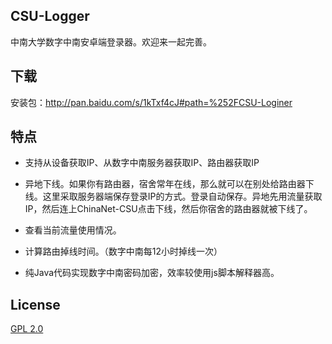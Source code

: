 ## CSU-Logger

中南大学数字中南安卓端登录器。欢迎来一起完善。

## 下载

安装包：<http://pan.baidu.com/s/1kTxf4cJ#path=%252FCSU-Loginer>

## 特点

* 支持从设备获取IP、从数字中南服务器获取IP、路由器获取IP

* 异地下线。如果你有路由器，宿舍常年在线，那么就可以在别处给路由器下线。这里采取服务器端保存登录IP的方式。登录自动保存。异地先用流量获取IP，然后连上ChinaNet-CSU点击下线，然后你宿舍的路由器就被下线了。

* 查看当前流量使用情况。

* 计算路由掉线时间。（数字中南每12小时掉线一次）

* 纯Java代码实现数字中南密码加密，效率较使用js脚本解释器高。

## License

[GPL 2.0](http://opensource.org/licenses/GPL-2.0)